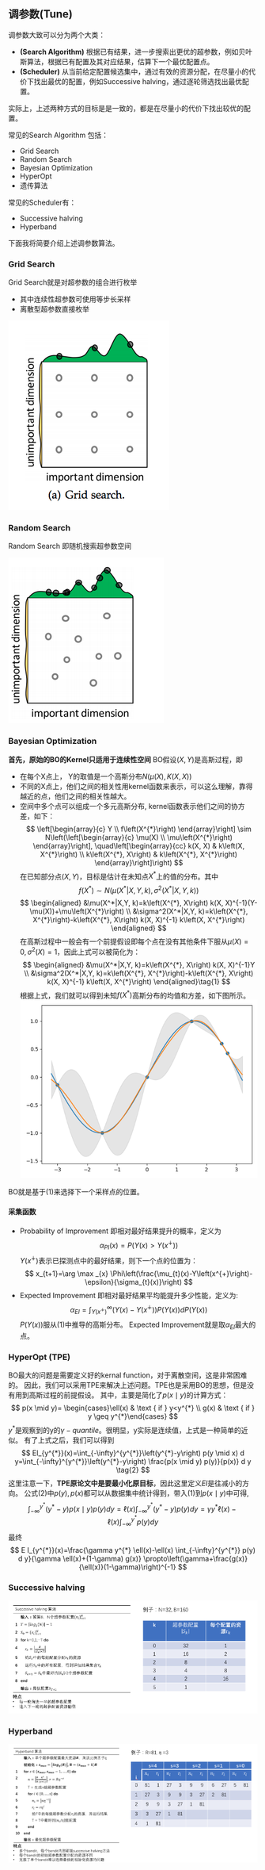 <head>
    <script src="https://cdn.mathjax.org/mathjax/latest/MathJax.js?config=TeX-AMS-MML_HTMLorMML" type="text/javascript"></script>
    <script type="text/x-mathjax-config">
    	MathJax.Hub.Config({tex2jax: {
             inlineMath: [['$','$']],
             displayMath: [["\\(","\\)"],["\\[","\\]"]],
             processEscapes: true
           }
         });
    </script>
</head>

## 调参数(Tune)
调参数大致可以分为两个大类：
- **(Search Algorithm)** 根据已有结果，进一步搜索出更优的超参数，例如贝叶斯算法，根据已有配置及其对应结果，估算下一个最优配置点。
- **(Scheduler)** 从当前给定配置候选集中，通过有效的资源分配，在尽量小的代价下找出最优的配置，例如Successive halving，通过逐轮筛选找出最优配置。

实际上，上述两种方式的目标是是一致的，都是在尽量小的代价下找出较优的配置。

常见的Search Algorithm 包括：
- Grid Search
- Random Search
- Bayesian Optimization
- HyperOpt
- 遗传算法

常见的Scheduler有：
- Successive halving
- Hyperband

下面我将简要介绍上述调参数算法。

### Grid Search
Grid Search就是对超参数的组合进行枚举
- 其中连续性超参数可使用等步长采样
- 离散型超参数直接枚举

![](images/2021-08-12-15-35-07.png)

### Random Search
Random Search 即随机搜索超参数空间

![](images/2021-08-12-15-37-02.png)

### Bayesian Optimization
**首先，原始的BO的Kernel只适用于连续性空间**
BO假设$(X,Y)$是高斯过程，即
- 在每个X点上， Y的取值是一个高斯分布$N(\mu(X), K(X,X))$
- 不同的X点上，他们之间的相关性用kernel函数来表示，可以这么理解，靠得越近的点，他们之间的相关性越大。
- 空间中多个点可以组成一个多元高斯分布, kernel函数表示他们之间的协方差，如下：
$$
\left[\begin{array}{c}
Y \\
f\left(X^{*}\right)
\end{array}\right] \sim N\left(\left[\begin{array}{c}
\mu(X) \\
\mu\left(X^{*}\right)
\end{array}\right], \quad\left[\begin{array}{cc}
k(X, X) & k\left(X, X^{*}\right) \\
k\left(X^{*}, X\right) & k\left(X^{*}, X^{*}\right)
\end{array}\right]\right)
$$
在已知部分点$(X, Y)$，目标是估计在未知点$X^*$上的值的分布。其中
$$
    f(X^*)\sim N(\mu(X^*|X,Y, k), \sigma^2(X^*|X,Y, k))
$$
$$
\begin{aligned}
&\mu(X^*|X,Y, k)=k\left(X^{*}, X\right) k(X, X)^{-1}(Y-\mu(X))+\mu\left(X^{*}\right) \\
&\sigma^2(X^*|X,Y, k)=k\left(X^{*}, X^{*}\right)-k\left(X^{*}, X\right) k(X, X)^{-1} k\left(X, X^{*}\right)
\end{aligned}
$$
在高斯过程中一般会有一个前提假设即每个点在没有其他条件下服从$\mu(X)=0,\sigma^2(X)=1$，因此上式可以被简化为：
$$
\begin{aligned}
&\mu(X^*|X,Y, k)=k\left(X^{*}, X\right) k(X, X)^{-1}Y \\
&\sigma^2(X^*|X,Y, k)=k\left(X^{*}, X^{*}\right)-k\left(X^{*}, X\right) k(X, X)^{-1} k\left(X, X^{*}\right)
\end{aligned}\tag{1}
$$
根据上式，我们就可以得到未知$f(X^*)$高斯分布的均值和方差，如下图所示。
![](images/2021-08-12-16-27-36.png)

BO就是基于(1)来选择下一个采样点的位置。

#### 采集函数
* Probability of Improvement 
即相对最好结果提升的概率，定义为
$$
    \alpha_{PI}(x) = P(Y(x)>Y(x^\dotplus))
$$
$Y(x^\dotplus)$表示已探测点中的最好结果，则下一个点的位置为：
$$
x_{t+1}=\arg \max _{x} \Phi\left(\frac{\mu_{t}(x)-Y\left(x^{+}\right)-\epsilon}{\sigma_{t}(x)}\right)
$$
* Expected Improvement
即相对最好结果平均能提升多少性能，定义为:
$$
    \alpha_{EI} = \int^\infty_{Y(x^\dotplus)} (Y(x) - Y(x^\dotplus))P(Y(x)) d P(Y(x))
$$
$P(Y(x))$服从(1)中推导的高斯分布。
Expected Improvement就是取$\alpha_{EI}$最大的点。

### HyperOpt (TPE)
BO最大的问题是需要定义好的kernal function，对于离散空间，这是非常困难的。
因此，我们可以采用TPE来解决上述问题。TPE也是采用BO的思想，但是没有用到高斯过程的前提假设。
其中，主要是简化了$p(x \mid y)$的计算方式：
$$
p(x \mid y)= \begin{cases}\ell(x) & \text { if } y<y^{*} \\ g(x) & \text { if } y \geq y^{*}\end{cases}
$$
$y^{*}$是观察到的y的$\gamma-quantile$。很明显，y实际是连续值，上式是一种简单的近似。
有了上式之后，我们可以得到
$$
EI_{y^{*}}(x)=\int_{-\infty}^{y^{*}}\left(y^{*}-y\right) p(y \mid x) d y=\int_{-\infty}^{y^{*}}\left(y^{*}-y\right) \frac{p(x \mid y) p(y)}{p(x)} d y \tag{2}
$$
这里注意一下，**TPE原论文中是要最小化原目标**，因此这里定义$EI$是往减小的方向。
公式(2)中$p(y),p(x)$都可以从数据集中统计得到，带入(1)到$p(x\mid y)$中可得,
$$
\int_{-\infty}^{y^{*}}\left(y^{*}-y\right) p(x \mid y) p(y) d y=\ell(x) \int_{-\infty}^{y^{*}}\left(y^{*}-y\right) p(y) d y=\gamma y^{*} \ell(x)-\ell(x) \int_{-\infty}^{y^{*}} p(y) d y
$$
最终
$$
E I_{y^{*}}(x)=\frac{\gamma y^{*} \ell(x)-\ell(x) \int_{-\infty}^{y^{*}} p(y) d y}{\gamma \ell(x)+(1-\gamma) g(x)} \propto\left(\gamma+\frac{g(x)}{\ell(x)}(1-\gamma)\right)^{-1}
$$

### Successive halving
![](images/2021-08-12-17-05-37.png)

### Hyperband
![](images/2021-08-12-17-06-07.png)